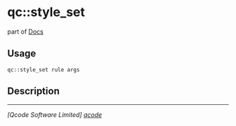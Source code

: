 qc::style_set
=============

part of [Docs](.)

Usage
-----
`qc::style_set rule args`

Description
-----------


----------------------------------
*[Qcode Software Limited] [qcode]*

[qcode]: http://www.qcode.co.uk "Qcode Software"